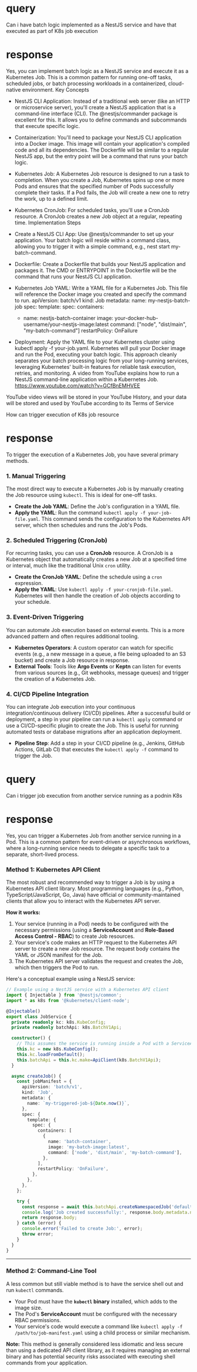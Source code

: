 # query
Can i have batch logic implemented as a NestJS service and have that executed as part of K8s job execution

# response
Yes, you can implement batch logic as a NestJS service and execute it as a Kubernetes Job. This is a common pattern for running one-off tasks, scheduled jobs, or batch processing workloads in a containerized, cloud-native environment.
Key Concepts
 * NestJS CLI Application: Instead of a traditional web server (like an HTTP or microservice server), you'll create a NestJS application that is a command-line interface (CLI). The @nestjs/commander package is excellent for this. It allows you to define commands and subcommands that execute specific logic.
 * Containerization: You'll need to package your NestJS CLI application into a Docker image. This image will contain your application's compiled code and all its dependencies. The Dockerfile will be similar to a regular NestJS app, but the entry point will be a command that runs your batch logic.
 * Kubernetes Job: A Kubernetes Job resource is designed to run a task to completion. When you create a Job, Kubernetes spins up one or more Pods and ensures that the specified number of Pods successfully complete their tasks. If a Pod fails, the Job will create a new one to retry the work, up to a defined limit.
 * Kubernetes CronJob: For scheduled tasks, you'll use a CronJob resource. A CronJob creates a new Job object at a regular, repeating time.
Implementation Steps
 * Create a NestJS CLI App: Use @nestjs/commander to set up your application. Your batch logic will reside within a command class, allowing you to trigger it with a simple command, e.g., nest start my-batch-command.
 * Dockerfile: Create a Dockerfile that builds your NestJS application and packages it. The CMD or ENTRYPOINT in the Dockerfile will be the command that runs your NestJS CLI application.
 * Kubernetes Job YAML: Write a YAML file for a Kubernetes Job. This file will reference the Docker image you created and specify the command to run.
   apiVersion: batch/v1
kind: Job
metadata:
  name: my-nestjs-batch-job
spec:
  template:
    spec:
      containers:
      - name: nestjs-batch-container
        image: your-docker-hub-username/your-nestjs-image:latest
        command: ["node", "dist/main", "my-batch-command"]
      restartPolicy: OnFailure

 * Deployment: Apply the YAML file to your Kubernetes cluster using kubectl apply -f your-job.yaml. Kubernetes will pull your Docker image and run the Pod, executing your batch logic.
This approach cleanly separates your batch processing logic from your long-running services, leveraging Kubernetes' built-in features for reliable task execution, retries, and monitoring.
A video from YouTube explains how to run a NestJS command-line application within a Kubernetes Job.
https://www.youtube.com/watch?v=GCfBnEMHVEE

YouTube video views will be stored in your YouTube History, and your data will be stored and used by YouTube according to its Terms of Service


How can trigger execution of K8s job resource

# response 

To trigger the execution of a Kubernetes Job, you have several primary methods.

### 1. Manual Triggering

The most direct way to execute a Kubernetes Job is by manually creating the Job resource using `kubectl`. This is ideal for one-off tasks.

* **Create the Job YAML**: Define the Job's configuration in a YAML file.
* **Apply the YAML**: Run the command `kubectl apply -f your-job-file.yaml`. This command sends the configuration to the Kubernetes API server, which then schedules and runs the Job's Pods.

### 2. Scheduled Triggering (CronJob)

For recurring tasks, you can use a **CronJob** resource. A CronJob is a Kubernetes object that automatically creates a new Job at a specified time or interval, much like the traditional Unix `cron` utility.

* **Create the CronJob YAML**: Define the schedule using a `cron` expression.
* **Apply the YAML**: Use `kubectl apply -f your-cronjob-file.yaml`. Kubernetes will then handle the creation of Job objects according to your schedule.

### 3. Event-Driven Triggering

You can automate Job execution based on external events. This is a more advanced pattern and often requires additional tooling.

* **Kubernetes Operators**: A custom operator can watch for specific events (e.g., a new message in a queue, a file being uploaded to an S3 bucket) and create a Job resource in response.
* **External Tools**: Tools like **Argo Events** or **Keptn** can listen for events from various sources (e.g., Git webhooks, message queues) and trigger the creation of a Kubernetes Job.

### 4. CI/CD Pipeline Integration

You can integrate Job execution into your continuous integration/continuous delivery (CI/CD) pipelines. After a successful build or deployment, a step in your pipeline can run a `kubectl apply` command or use a CI/CD-specific plugin to create the Job. This is useful for running automated tests or database migrations after an application deployment.

* **Pipeline Step**: Add a step in your CI/CD pipeline (e.g., Jenkins, GitHub Actions, GitLab CI) that executes the `kubectl apply -f` command to trigger the Job.

# query
Can i trigger job execution from another service running as a podnin K8s

# response 
Yes, you can trigger a Kubernetes Job from another service running in a Pod. This is a common pattern for event-driven or asynchronous workflows, where a long-running service needs to delegate a specific task to a separate, short-lived process.

### Method 1: Kubernetes API Client

The most robust and recommended way to trigger a Job is by using a Kubernetes API client library. Most programming languages (e.g., Python, TypeScript/JavaScript, Go, Java) have official or community-maintained clients that allow you to interact with the Kubernetes API server.

**How it works:**

1.  Your service (running in a Pod) needs to be configured with the necessary permissions (using a **ServiceAccount** and **Role-Based Access Control - RBAC**) to create Job resources.
2.  Your service's code makes an HTTP request to the Kubernetes API server to create a new Job resource. The request body contains the YAML or JSON manifest for the Job.
3.  The Kubernetes API server validates the request and creates the Job, which then triggers the Pod to run.

Here's a conceptual example using a NestJS service:

```typescript
// Example using a NestJS service with a Kubernetes API client
import { Injectable } from '@nestjs/common';
import * as k8s from '@kubernetes/client-node';

@Injectable()
export class JobService {
  private readonly kc: k8s.KubeConfig;
  private readonly batchApi: k8s.BatchV1Api;

  constructor() {
    // This assumes the service is running inside a Pod with a ServiceAccount
    this.kc = new k8s.KubeConfig();
    this.kc.loadFromDefault(); 
    this.batchApi = this.kc.make=ApiClient(k8s.BatchV1Api);
  }

  async createJob() {
    const jobManifest = {
      apiVersion: 'batch/v1',
      kind: 'Job',
      metadata: {
        name: `my-triggered-job-${Date.now()}`,
      },
      spec: {
        template: {
          spec: {
            containers: [
              {
                name: 'batch-container',
                image: 'my-batch-image:latest',
                command: ['node', 'dist/main', 'my-batch-command'],
              },
            ],
            restartPolicy: 'OnFailure',
          },
        },
      },
    };

    try {
      const response = await this.batchApi.createNamespacedJob('default', jobManifest);
      console.log('Job created successfully:', response.body.metadata.name);
      return response.body;
    } catch (error) {
      console.error('Failed to create Job:', error);
      throw error;
    }
  }
}
```

-----

### Method 2: Command-Line Tool

A less common but still viable method is to have the service shell out and run `kubectl` commands.

  * Your Pod must have the **`kubectl` binary** installed, which adds to the image size.
  * The Pod's **ServiceAccount** must be configured with the necessary RBAC permissions.
  * Your service's code would execute a command like `kubectl apply -f /path/to/job-manifest.yaml` using a child process or similar mechanism.

**Note:** This method is generally considered less idiomatic and less secure than using a dedicated API client library, as it requires managing an external binary and has potential security risks associated with executing shell commands from your application.

